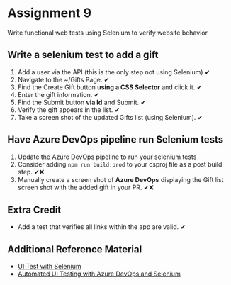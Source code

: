 # Assignment **9**

Write functional web tests using Selenium to verify website behavior.

## Write a selenium test to add a gift

1. Add a user via the API (this is the only step not using Selenium) ✔
2. Navigate to the ~/Gifts Page. ✔
3. Find the Create Gift button **using a CSS Selector** and click it. ✔
4. Enter the gift information. ✔
5. Find the Submit button **via Id** and Submit. ✔
6. Verify the gift appears in the list. ✔
7. Take a screen shot of the updated Gifts list (using Selenium). ✔

## Have Azure DevOps pipeline run Selenium tests

1. Update the Azure DevOps pipeline to run your selenium tests
2. Consider adding `npm run build:prod` to your csproj file as a post build step. ✔❌
3. Manually create a screen shot of **Azure DevOps** displaying the Gift list screen shot with the added gift in your PR. ✔❌

## Extra Credit

- Add a test that verifies all links within the app are valid. ✔

## Additional Reference Material

- [UI Test with Selenium](https://docs.microsoft.com/en-us/azure/devops/pipelines/test/continuous-test-selenium?view=azure-devops)
- [Automated UI Testing with Azure DevOps and Selenium](http://patrickgoode.com/automated-ui-testing-with-azure-devops-and-selenium/)
